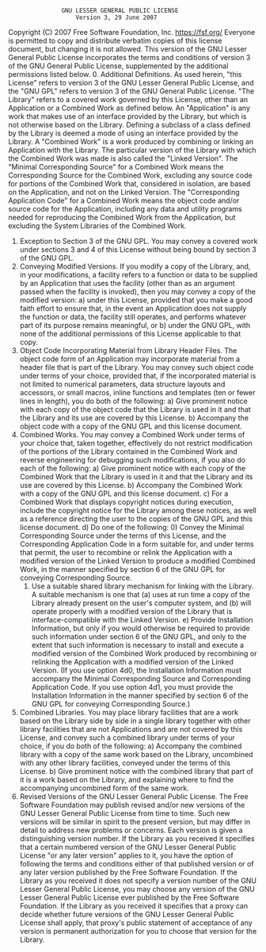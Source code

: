                    GNU LESSER GENERAL PUBLIC LICENSE
                       Version 3, 29 June 2007
Copyright (C) 2007 Free Software Foundation, Inc. <https://fsf.org/>
Everyone is permitted to copy and distribute verbatim copies
of this license document, but changing it is not allowed.
This version of the GNU Lesser General Public License incorporates
the terms and conditions of version 3 of the GNU General Public
License, supplemented by the additional permissions listed below.
0. Additional Definitions.
   As used herein, "this License" refers to version 3 of the GNU Lesser
   General Public License, and the "GNU GPL" refers to version 3 of the GNU
   General Public License.
   "The Library" refers to a covered work governed by this License,
   other than an Application or a Combined Work as defined below.
   An "Application" is any work that makes use of an interface provided
   by the Library, but which is not otherwise based on the Library.
   Defining a subclass of a class defined by the Library is deemed a mode
   of using an interface provided by the Library.
   A "Combined Work" is a work produced by combining or linking an
   Application with the Library.  The particular version of the Library
   with which the Combined Work was made is also called the "Linked
   Version".
   The "Minimal Corresponding Source" for a Combined Work means the
   Corresponding Source for the Combined Work, excluding any source code
   for portions of the Combined Work that, considered in isolation, are
   based on the Application, and not on the Linked Version.
   The "Corresponding Application Code" for a Combined Work means the
   object code and/or source code for the Application, including any data
   and utility programs needed for reproducing the Combined Work from the
   Application, but excluding the System Libraries of the Combined Work.
1. Exception to Section 3 of the GNU GPL.
   You may convey a covered work under sections 3 and 4 of this License
   without being bound by section 3 of the GNU GPL.
2. Conveying Modified Versions.
   If you modify a copy of the Library, and, in your modifications, a
   facility refers to a function or data to be supplied by an Application
   that uses the facility (other than as an argument passed when the
   facility is invoked), then you may convey a copy of the modified
   version:
   a) under this License, provided that you make a good faith effort to
   ensure that, in the event an Application does not supply the
   function or data, the facility still operates, and performs
   whatever part of its purpose remains meaningful, or
   b) under the GNU GPL, with none of the additional permissions of
   this License applicable to that copy.
3. Object Code Incorporating Material from Library Header Files.
   The object code form of an Application may incorporate material from
   a header file that is part of the Library.  You may convey such object
   code under terms of your choice, provided that, if the incorporated
   material is not limited to numerical parameters, data structure
   layouts and accessors, or small macros, inline functions and templates
   (ten or fewer lines in length), you do both of the following:
   a) Give prominent notice with each copy of the object code that the
   Library is used in it and that the Library and its use are
   covered by this License.
   b) Accompany the object code with a copy of the GNU GPL and this license
   document.
4. Combined Works.
   You may convey a Combined Work under terms of your choice that,
   taken together, effectively do not restrict modification of the
   portions of the Library contained in the Combined Work and reverse
   engineering for debugging such modifications, if you also do each of
   the following:
   a) Give prominent notice with each copy of the Combined Work that
   the Library is used in it and that the Library and its use are
   covered by this License.
   b) Accompany the Combined Work with a copy of the GNU GPL and this license
   document.
   c) For a Combined Work that displays copyright notices during
   execution, include the copyright notice for the Library among
   these notices, as well as a reference directing the user to the
   copies of the GNU GPL and this license document.
   d) Do one of the following:
   0) Convey the Minimal Corresponding Source under the terms of this
   License, and the Corresponding Application Code in a form
   suitable for, and under terms that permit, the user to
   recombine or relink the Application with a modified version of
   the Linked Version to produce a modified Combined Work, in the
   manner specified by section 6 of the GNU GPL for conveying
   Corresponding Source.
   1) Use a suitable shared library mechanism for linking with the
   Library.  A suitable mechanism is one that (a) uses at run time
   a copy of the Library already present on the user's computer
   system, and (b) will operate properly with a modified version
   of the Library that is interface-compatible with the Linked
   Version.
   e) Provide Installation Information, but only if you would otherwise
   be required to provide such information under section 6 of the
   GNU GPL, and only to the extent that such information is
   necessary to install and execute a modified version of the
   Combined Work produced by recombining or relinking the
   Application with a modified version of the Linked Version. (If
   you use option 4d0, the Installation Information must accompany
   the Minimal Corresponding Source and Corresponding Application
   Code. If you use option 4d1, you must provide the Installation
   Information in the manner specified by section 6 of the GNU GPL
   for conveying Corresponding Source.)
5. Combined Libraries.
   You may place library facilities that are a work based on the
   Library side by side in a single library together with other library
   facilities that are not Applications and are not covered by this
   License, and convey such a combined library under terms of your
   choice, if you do both of the following:
   a) Accompany the combined library with a copy of the same work based
   on the Library, uncombined with any other library facilities,
   conveyed under the terms of this License.
   b) Give prominent notice with the combined library that part of it
   is a work based on the Library, and explaining where to find the
   accompanying uncombined form of the same work.
6. Revised Versions of the GNU Lesser General Public License.
   The Free Software Foundation may publish revised and/or new versions
   of the GNU Lesser General Public License from time to time. Such new
   versions will be similar in spirit to the present version, but may
   differ in detail to address new problems or concerns.
   Each version is given a distinguishing version number. If the
   Library as you received it specifies that a certain numbered version
   of the GNU Lesser General Public License "or any later version"
   applies to it, you have the option of following the terms and
   conditions either of that published version or of any later version
   published by the Free Software Foundation. If the Library as you
   received it does not specify a version number of the GNU Lesser
   General Public License, you may choose any version of the GNU Lesser
   General Public License ever published by the Free Software Foundation.
   If the Library as you received it specifies that a proxy can decide
   whether future versions of the GNU Lesser General Public License shall
   apply, that proxy's public statement of acceptance of any version is
   permanent authorization for you to choose that version for the
   Library.